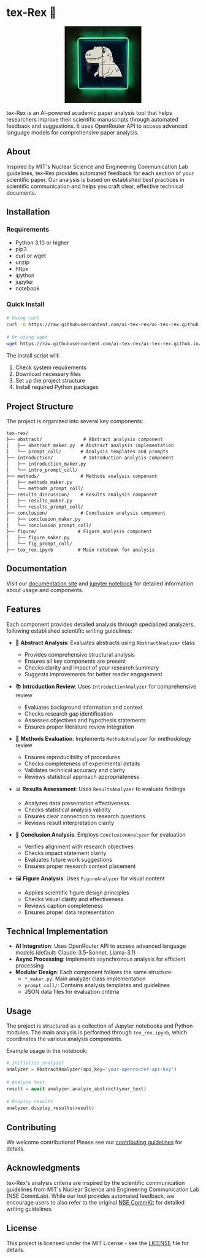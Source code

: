 # tex-Rex 🦖

<p align="center">
  <img src="logo.png" alt="tex-Rex Logo" width="200">
</p>

tex-Rex is an AI-powered academic paper analysis tool that helps researchers improve their scientific manuscripts through automated feedback and suggestions. It uses OpenRouter API to access advanced language models for comprehensive paper analysis.

## About

Inspired by MIT's Nuclear Science and Engineering Communication Lab guidelines, tex-Rex provides automated feedback for each section of your scientific paper. Our analysis is based on established best practices in scientific communication and helps you craft clear, effective technical documents.

## Installation

### Requirements
- Python 3.10 or higher
- pip3
- curl or wget
- unzip
- httpx
- ipython
- jupyter
- notebook

### Quick Install
```bash
# Using curl
curl -O https://raw.githubusercontent.com/ai-tex-rex/ai-tex-rex.github.io/main/install.sh && chmod +x install.sh && ./install.sh

# Or using wget
wget https://raw.githubusercontent.com/ai-tex-rex/ai-tex-rex.github.io/main/install.sh && chmod +x install.sh && ./install.sh
```

The install script will:
1. Check system requirements
2. Download necessary files
3. Set up the project structure
4. Install required Python packages

## Project Structure

The project is organized into several key components:

```
tex-rex/
├── abstract/               # Abstract analysis component
│   ├── abstract_maker.py  # Abstract analysis implementation
│   └── prompt_coll/       # Analysis templates and prompts
├── introduction/           # Introduction analysis component
│   ├── introduction_maker.py
│   └── intro_prompt_coll/
├── methods/               # Methods analysis component
│   ├── methods_maker.py
│   └── methods_prompt_coll/
├── results_discussion/    # Results analysis component
│   ├── results_maker.py
│   └── results_prompt_coll/
├── conclusion/            # Conclusion analysis component
│   ├── conclusion_maker.py
│   └── conclusion_prompt_coll/
├── figure/               # Figure analysis component
│   ├── figure_maker.py
│   └── fig_prompt_coll/
├── tex_rex.ipynb         # Main notebook for analysis
```

## Documentation

Visit our [documentation site](https://tex-rex.github.io) and [jupyter notebook](tex_rex.ipynb) for detailed information about usage and components.

## Features

Each component provides detailed analysis through specialized analyzers, following established scientific writing guidelines:

- 📝 **Abstract Analysis**: Evaluates abstracts using `AbstractAnalyzer` class
  - Provides comprehensive structural analysis
  - Ensures all key components are present
  - Checks clarity and impact of your research summary
  - Suggests improvements for better reader engagement

- 📚 **Introduction Review**: Uses `IntroductionAnalyzer` for comprehensive review
  - Evaluates background information and context
  - Checks research gap identification
  - Assesses objectives and hypothesis statements
  - Ensures proper literature review integration

- 🧪 **Methods Evaluation**: Implements `MethodsAnalyzer` for methodology review
  - Ensures reproducibility of procedures
  - Checks completeness of experimental details
  - Validates technical accuracy and clarity
  - Reviews statistical approach appropriateness

- 📊 **Results Assessment**: Uses `ResultsAnalyzer` to evaluate findings
  - Analyzes data presentation effectiveness
  - Checks statistical analysis validity
  - Ensures clear connection to research questions
  - Reviews result interpretation clarity

- 🎯 **Conclusion Analysis**: Employs `ConclusionAnalyzer` for evaluation
  - Verifies alignment with research objectives
  - Checks impact statement clarity
  - Evaluates future work suggestions
  - Ensures proper research context placement

- 🖼️ **Figure Analysis**: Uses `FigureAnalyzer` for visual content
  - Applies scientific figure design principles
  - Checks visual clarity and effectiveness
  - Reviews caption completeness
  - Ensures proper data representation

## Technical Implementation

- **AI Integration**: Uses OpenRouter API to access advanced language models (default: Claude-3.5-Sonnet, Llama-3.1)
- **Async Processing**: Implements asynchronous analysis for efficient processing
- **Modular Design**: Each component follows the same structure:
  - `*_maker.py`: Main analyzer class implementation
  - `prompt_coll/`: Contains analysis templates and guidelines
  - JSON data files for evaluation criteria

## Usage

The project is structured as a collection of Jupyter notebooks and Python modules. The main analysis is performed through `tex_rex.ipynb`, which coordinates the various analysis components.

Example usage in the notebook:
```python
# Initialize analyzer
analyzer = AbstractAnalyzer(api_key="your-openrouter-api-key")

# Analyze text
result = await analyzer.analyze_abstract(your_text)

# Display results
analyzer.display_results(result)
```

## Contributing

We welcome contributions! Please see our [contributing guidelines](CONTRIBUTING.md) for details.

## Acknowledgments

tex-Rex's analysis criteria are inspired by the scientific communication guidelines from MIT's Nuclear Science and Engineering Communication Lab (NSE CommLab). While our tool provides automated feedback, we encourage users to also refer to the original [NSE CommKit](https://mitcommlab.mit.edu/nse/use-the-commkit/) for detailed writing guidelines.

## License

This project is licensed under the MIT License - see the [LICENSE](LICENSE) file for details. 